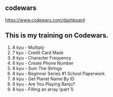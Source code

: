 ## codewars
https://www.codewars.com/dashboard

This is my training on Codewars.
--------------------------------
1. 8 kyu - Multiply
2. 7 kyu - Credit Card Mask
3. 8 kyu - Character Frequency
4. 6 kyu - Create Phone Number
5. 8 kyu - Sum The Strings
6. 8 kyu - Beginner Series #1 School Paperwork
7. 8 kyu - Get Planet Name By ID
8. 8 kyu - Are You Playing Banjo?
9. 8 kyu - Filling an array (part 1)